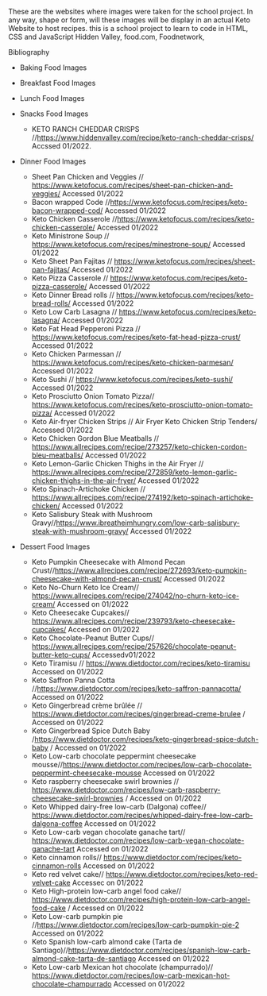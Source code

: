 These are the websites where images were taken
for the school project. In any way, shape or form, will these images will be display in an actual Keto Website to host recipes. this is a school project to learn to code in HTML, CSS and JavaScript
Hidden Valley, food.com, Foodnetwork,

Bibliography
 - Baking Food Images
 - Breakfast Food Images
 - Lunch Food Images
 - Snacks Food Images
    - KETO RANCH CHEDDAR CRISPS //https://www.hiddenvalley.com/recipe/keto-ranch-cheddar-crisps/ Accssed 01/2022.
 - Dinner Food Images 
    - Sheet Pan Chicken and Veggies // https://www.ketofocus.com/recipes/sheet-pan-chicken-and-veggies/ Accessed 01/2022
    - Bacon wrapped Code //https://www.ketofocus.com/recipes/keto-bacon-wrapped-cod/ Accessed 01/2022
    - Keto Chicken Casserole //https://www.ketofocus.com/recipes/keto-chicken-casserole/ Accessed 01/2022
    - Keto Ministrone Soup // https://www.ketofocus.com/recipes/minestrone-soup/ Accessed 01/2022
    - Keto Sheet Pan Fajitas // https://www.ketofocus.com/recipes/sheet-pan-fajitas/ Accessed 01/2022
    - Keto Pizza Casserole // https://www.ketofocus.com/recipes/keto-pizza-casserole/ Accessed 01/2022
    - Keto Dinner Bread rolls // https://www.ketofocus.com/recipes/keto-bread-rolls/ Accessed 01/2022
    - Keto Low Carb Lasagna // https://www.ketofocus.com/recipes/keto-lasagna/ Accessed 01/2022
    - Keto Fat Head Pepperoni Pizza // https://www.ketofocus.com/recipes/keto-fat-head-pizza-crust/ Accessed 01/2022
    - Keto Chicken Parmessan // https://www.ketofocus.com/recipes/keto-chicken-parmesan/ Accessed 01/2022
    - Keto Sushi // https://www.ketofocus.com/recipes/keto-sushi/ Accessed 01/2022
    - Keto Prosciutto Onion Tomato Pizza// https://www.ketofocus.com/recipes/keto-prosciutto-onion-tomato-pizza/ Accessed 01/2022
    - Keto Air-fryer Chicken Strips // Air Fryer Keto Chicken Strip Tenders/ Accessed 01/2022
    - Keto Chicken Gordon Blue Meatballs // https://www.allrecipes.com/recipe/273257/keto-chicken-cordon-bleu-meatballs/ Accessed 01/2022
    - Keto Lemon-Garlic Chicken Thighs in the Air Fryer // https://www.allrecipes.com/recipe/272859/keto-lemon-garlic-chicken-thighs-in-the-air-fryer/ Accessed 01/2022
    - Keto Spinach-Artichoke Chicken // https://www.allrecipes.com/recipe/274192/keto-spinach-artichoke-chicken/ Accessed 01/2022
    - Keto Salisbury Steak with Mushroom Gravy//https://www.ibreatheimhungry.com/low-carb-salisbury-steak-with-mushroom-gravy/ Accessed 01/2022

 - Dessert Food Images

    - Keto Pumpkin Cheesecake with Almond Pecan Crust//https://www.allrecipes.com/recipe/272693/keto-pumpkin-cheesecake-with-almond-pecan-crust/ Accessed 01/2022
    - Keto No-Churn Keto Ice Cream// https://www.allrecipes.com/recipe/274042/no-churn-keto-ice-cream/ Accessed on 01/2022
    - Keto Cheesecake Cupcakes// https://www.allrecipes.com/recipe/239793/keto-cheesecake-cupcakes/ Accessed on 01/2022
    - Keto Chocolate-Peanut Butter Cups// https://www.allrecipes.com/recipe/257626/chocolate-peanut-butter-keto-cups/ Accessedv01/2022
    - Keto Tiramisu // https://www.dietdoctor.com/recipes/keto-tiramisu Accessed on 01/2022
    - Keto Saffron Panna Cotta //https://www.dietdoctor.com/recipes/keto-saffron-pannacotta/ Accessed on 01/2022
    - Keto Gingerbread crème brûlée // https://www.dietdoctor.com/recipes/gingerbread-creme-brulee / Accessed on 01/2022
    - Keto Gingerbread Spice Dutch Baby /https://www.dietdoctor.com/recipes/keto-gingerbread-spice-dutch-baby / Accessed on 01/2022
    -  Keto Low-carb chocolate peppermint cheesecake mousse//https://www.dietdoctor.com/recipes/low-carb-chocolate-peppermint-cheesecake-mousse Accessed on 01/2022
    - Keto raspberry cheesecake swirl brownies // https://www.dietdoctor.com/recipes/low-carb-raspberry-cheesecake-swirl-brownies / Accessed on 01/2022
    - Keto Whipped dairy-free low-carb (Dalgona) coffee// https://www.dietdoctor.com/recipes/whipped-dairy-free-low-carb-dalgona-coffee Accessed on 01/2022
    - Keto Low-carb vegan chocolate ganache tart// https://www.dietdoctor.com/recipes/low-carb-vegan-chocolate-ganache-tart Accessed on 01/2022
    - Keto cinnamon rolls// https://www.dietdoctor.com/recipes/keto-cinnamon-rolls Accessed on 01/2022
    - Keto red velvet cake// https://www.dietdoctor.com/recipes/keto-red-velvet-cake Accessec on 01/2022
    - Keto High-protein low-carb angel food cake// https://www.dietdoctor.com/recipes/high-protein-low-carb-angel-food-cake / Accessed on 01/2022
    - Keto Low-carb pumpkin pie //https://www.dietdoctor.com/recipes/low-carb-pumpkin-pie-2 Accessed on 01/2022
    - Keto Spanish low-carb almond cake (Tarta de Santiago)//https://www.dietdoctor.com/recipes/spanish-low-carb-almond-cake-tarta-de-santiago Accessed on 01/2022
    - Keto Low-carb Mexican hot chocolate (champurrado)// https://www.dietdoctor.com/recipes/low-carb-mexican-hot-chocolate-champurrado Accessed on 01/2022